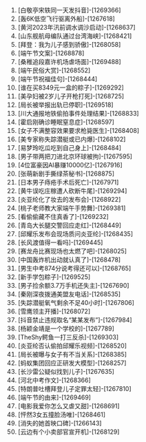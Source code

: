 
1. [白敬亭宋轶同一天发抖音]-[1269366]
1. [轰6K低空飞行驱离外船]-[1267618]
1. [黄河2023年汛前调水调沙启动]-[1268637]
1. [山东舰航母编队通过台湾海峡]-[1268421]
1. [拜登：我为儿子感到骄傲]-[1268058]
1. [端午节文案]-[1268878]
1. [桑稚追段嘉许机场虐场面]-[1269488]
1. [端午民俗大赏]-[1268552]
1. [端午节祝福佳句]-[1268444]
1. [谁在买8349元一盒的粽子]-[1269292]
1. [美孕妇被2岁儿子开枪打死]-[1268725]
1. [局长被举报出轨已停职]-[1269518]
1. [川大通报地铁偷拍事件处理结果]-[1268833]
1. [霍启刚确诊睡眠窒息症]-[1268597]
1. [女子不满整容效果要求枪毙医生]-[1268408]
1. [美专家称失踪潜艇或已内爆]-[1268102]
1. [易梦玲吃瓜吃到自己身上]-[1268484]
1. [男子带两把刀进北京环球被拘]-[1267595]
1. [4位富豪因AI暴赚10000亿]-[1267916]
1. [张萌新剧手撕绿茶秘书]-[1268875]
1. [日本男子痔疮手术后死亡]-[1267971]
1. [黄牛误吃庄稼遭人砍断牛尾]-[1269294]
1. [炎亚纶化了妆去的发布会]-[1268922]
1. [桃子老师教大家端午手势舞]-[1269381]
1. [看偷偷藏不住真香了]-[1269232]
1. [青岛大长腿交警回应走红]-[1268449]
1. [邱耀乐发布会现场质问炎亚纶]-[1268435]
1. [长风渡值得一看吗]-[1269445]
1. [赛龙舟比赛现场也太燃了吧]-[1268025]
1. [中国轰炸机出动就认真了]-[1268478]
1. [男生中考874分说考得还可以]-[1268765]
1. [新手学包粽子]-[1269525]
1. [男子捡余额3.7万手机还失主]-[1267690]
1. [秦刚深夜拨通美盟友电话]-[1268535]
1. [失踪潜艇氧气剩余不足40小时]-[1267806]
1. [雪鹰领主开播]-[1268072]
1. [抖音禁止违规取名“某某发布”]-[1267984]
1. [杨颖金靖是一个学校的]-[1267789]
1. [TheShy鳄鱼一打三反杀]-[1269303]
1. [炎亚纶否认偷拍邱耀乐视频]-[1268520]
1. [局长被曝与女子有不当关系]-[1268385]
1. [蚂蚁集团回应正研发大模型]-[1268257]
1. [长沙雷公疑似找到儿子]-[1267635]
1. [河北中考作文]-[1268366]
1. [特朗普吐槽拜登儿子定罪太轻]-[1267810]
1. [端午节的由来]-[1269469]
1. [电影我爱你怎么又虐又甜]-[1268691]
1. [怦然3女五撞脸汤唯]-[1268461]
1. [消失的她首映口碑]-[1266143]
1. [云边有个小卖部官宣开机]-[1268129]